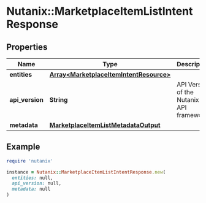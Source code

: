 # Nutanix::MarketplaceItemListIntentResponse

## Properties

| Name | Type | Description | Notes |
| ---- | ---- | ----------- | ----- |
| **entities** | [**Array&lt;MarketplaceItemIntentResource&gt;**](MarketplaceItemIntentResource.md) |  | [optional] |
| **api_version** | **String** | API Version of the Nutanix v3 API framework. | [default to &#39;3.1.0&#39;] |
| **metadata** | [**MarketplaceItemListMetadataOutput**](MarketplaceItemListMetadataOutput.md) |  |  |

## Example

```ruby
require 'nutanix'

instance = Nutanix::MarketplaceItemListIntentResponse.new(
  entities: null,
  api_version: null,
  metadata: null
)
```

